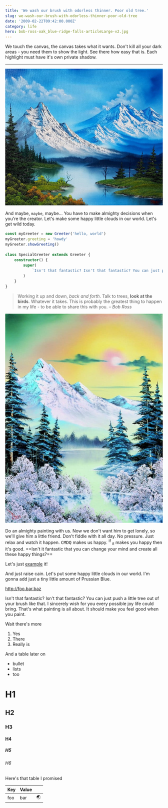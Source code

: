 ```yaml
---
title: 'We wash our brush with odorless thinner. Poor old tree.'
slug: we-wash-our-brush-with-odorless-thinner-poor-old-tree
date: '2009-02-22T09:42:00.000Z'
category: life
hero: bob-ross-oak_blue-ridge-falls-articleLarge-v2.jpg
---
```


We touch the canvas, the canvas takes what it wants. Don't kill all your dark areas - you need them to show the light. See there how easy that is. Each highlight must have it's own private shadow.

---

![And there it is](./218e764f5e5bcc84f0db8044f2ce5893.jpg)

And maybe, `maybe`, maybe... You have to make almighty decisions when you're the creator. Let's make some happy little clouds in our world. Let's get wild today.

```ts
const myGreeter = new Greeter('hello, world')
myGreeter.greeting = 'howdy'
myGreeter.showGreeting()

class SpecialGreeter extends Greeter {
    constructor() {
        super(
            `Isn't that fantastic? Isn't that fantastic? You can just push a little tree out of your brush like that. I sincerely wish for you every possible joy life could bring. That's what painting is all about. It should make you feel good when you paint.`
        )
    }
}
```

> Working it up and down, _back and forth_. Talk to trees, **look at the birds**. Whatever it takes. This is probably the greatest thing to happen in my life - to be able to share this with you.
> <cite>– Bob Ross</cite>

![And there it is](./bob-ross-oak_on-a-clear-day-articleLarge.jpg)

Do an almighty painting with us. Now we don't want him to get lonely, so we'll give him a little friend. Don't fiddle with it all day. No pressure. Just relax and watch it happen. <kbd>CMD</kbd><kbd>Q</kbd> makes us happy. <sup>If</sup> <sub>it</sub> makes you happy then it's good. ==Isn't it fantastic that you can change your mind and create all these happy things?==

Let's just [example](http://example.com) it!

And just raise cain. Let's put some happy little clouds in our world. I'm gonna add just a tiny little amount of Prussian Blue.

<http://foo.bar.baz>

Isn't that fantastic? Isn't that fantastic? You can just push a little tree out of your brush like that. I sincerely wish for you every possible joy life could bring. That's what painting is all about. It should make you feel good when you paint.

Wait there's more

1. Yes
1. There
1. Really is

And a table later on

-   bullet
-   lists
-   too

# H1

## H2

### H3

#### H4

##### H5

###### H6

Here's that table I promised

| Key | Value |     |
| --- | ----- | --- |
| foo | bar   | 🌏  |
